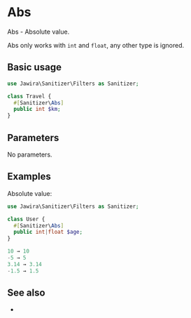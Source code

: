 # Abs

Abs - Absolute value.

Abs only works with `int` and `float`, any other type is ignored.

## Basic usage

```php
use Jawira\Sanitizer\Filters as Sanitizer;

class Travel {
  #[Sanitizer\Abs]
  public int $km;
}
```

## Parameters

No parameters.

## Examples

Absolute value:

```php
use Jawira\Sanitizer\Filters as Sanitizer;

class User {
  #[Sanitizer\Abs]
  public int|float $age;
}
```

```php
10 → 10
-5 → 5
3.14 → 3.14
-1.5 → 1.5
```

## See also

-
